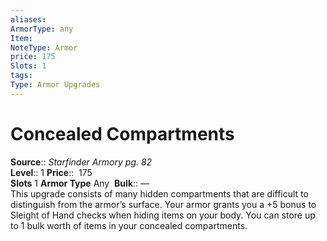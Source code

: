 ```yaml
---
aliases: 
ArmorType: any
Item:
NoteType: Armor
price: 175
Slots: 1
tags: 
Type: Armor Upgrades
---
```


# Concealed Compartments

**Source**:: _Starfinder Armory pg. 82_  
**Level**:: 1
**Price**::  175  
**Slots** 1 **Armor Type** Any 
**Bulk**:: —  
This upgrade consists of many hidden compartments that are difficult to distinguish from the armor’s surface. Your armor grants you a +5 bonus to Sleight of Hand checks when hiding items on your body. You can store up to 1 bulk worth of items in your concealed compartments.
